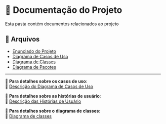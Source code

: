 # 📂 Documentação do Projeto
Esta pasta contém documentos relacionados ao projeto

## 📄 Arquivos
- [Enunciado do Projeto](./LAB02-Sistema-Aluguel-de-Carros.pdf)
- [Diagrama de Casos de Uso](./LAB02-Diagrama-Casos-de-Uso.png)
- [Diagrama de Classes](./LAB02-Diagrama-de-Classes.png)
- [Diagrama de Pacotes](./LAB02-Diagrama-de-Pacotes.png)
---
📌 **Para detalhes sobre os casos de uso**:  
🔗 [Descrição do Diagrama de Casos de Uso](./casos_de_uso.md)

📌 **Para detalhes sobre as histórias de usuário**:  
🔗 [Descrição das Histórias de Usuário](./historias_de_usuario.md)

📌 **Para detalhes sobre o diagrama de classes**:  
🔗 [Diagrama de classes](./LAB02-Diagram-de-Classes.png)
